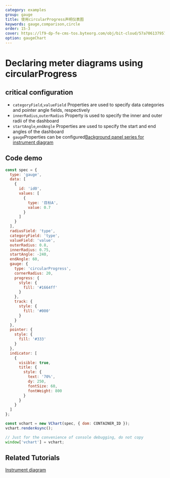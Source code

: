 ```yaml
---
category: examples
group: gauge
title: 使用circularProgress声明仪表图
keywords: gauge,comparison,circle
order: 15-3
cover: https://lf9-dp-fe-cms-tos.byteorg.com/obj/bit-cloud/57a706137957fce7388f3ab0b.png
option: gaugeChart
---
```


# Declaring meter diagrams using circularProgress

## critical configuration

- `categoryField`,`valueField` Properties are used to specify data categories and pointer angle fields, respectively
- `innerRadius`,`outerRadius` Property is used to specify the inner and outer radii of the dashboard
- `startAngle`,`endAngle` Properties are used to specify the start and end angles of the dashboard
- `gauge`Properties can be configured[Background panel series for instrument diagram](../../option/gaugeChart#gauge)

## Code demo

```javascript livedemo
const spec = {
  type: 'gauge',
  data: [
    {
      id: 'id0',
      values: [
        {
          type: '目标A',
          value: 0.7
        }
      ]
    }
  ],
  radiusField: 'type',
  categoryField: 'type',
  valueField: 'value',
  outerRadius: 0.8,
  innerRadius: 0.75,
  startAngle: -240,
  endAngle: 60,
  gauge: {
    type: 'circularProgress',
    cornerRadius: 20,
    progress: {
      style: {
        fill: '#1664ff'
      }
    },
    track: {
      style: {
        fill: '#000'
      }
    }
  },
  pointer: {
    style: {
      fill: '#333'
    }
  },
  indicator: [
    {
      visible: true,
      title: {
        style: {
          text: '70%',
          dy: 250,
          fontSize: 60,
          fontWeight: 800
        }
      }
    }
  ]
};

const vchart = new VChart(spec, { dom: CONTAINER_ID });
vchart.renderAsync();

// Just for the convenience of console debugging, do not copy
window['vchart'] = vchart;
```

## Related Tutorials

[Instrument diagram](link)
